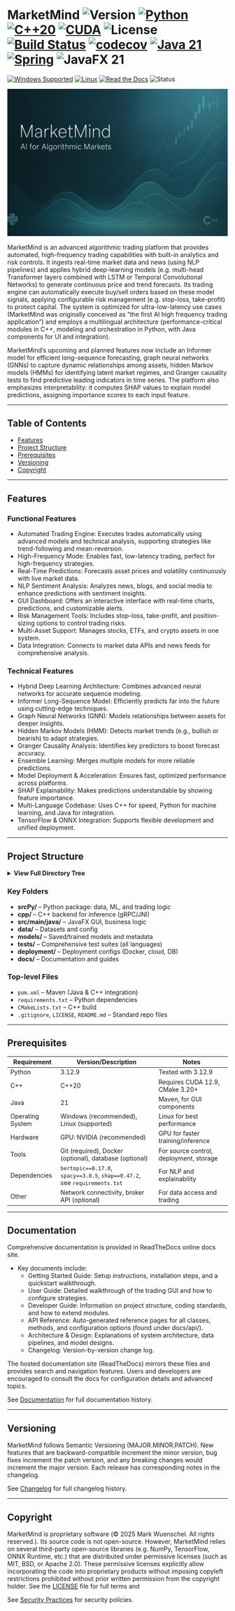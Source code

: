 # MarketMind ![Version](https://img.shields.io/badge/Version-1.14.0-8A2BE2) [![Python](https://img.shields.io/badge/Python-3.12-3776AB?style=flat-square&logo=python)](https://www.python.org/) [![C++20](https://img.shields.io/badge/C%2B%2B-20-00599C?style=flat-square&logo=cplusplus)](https://isocpp.org/) [![CUDA](https://img.shields.io/badge/CUDA-12.9-76B900?style=flat-square&logo=nvidia)](https://developer.nvidia.com/cuda-toolkit) ![License](https://img.shields.io/badge/license-Proprietary-red) [![Build Status](https://img.shields.io/github/actions/workflow/status/Nalakram/QuantAIvus/ci.yml?branch=main)](https://github.com/Nalakram/QuantAIvus/actions) [![codecov](https://codecov.io/gh/MindForgeLabs/MarketMind/graph/badge.svg?token=LIJZD4YCFB)](https://codecov.io/gh/MindForgeLabs/MarketMind) [![Java 21](https://img.shields.io/badge/Java-21-007396?style=flat-square&logo=openjdk)](https://www.oracle.com/java/technologies/downloads/#java21) [![Spring](https://img.shields.io/badge/Spring-3.5.0-6DB33F?style=flat-square&logo=spring&logoColor=white)](https://spring.io/) ![JavaFX 21](https://img.shields.io/badge/JavaFX-21-3873B3?style=flat-square)

 [![Windows Supported](https://custom-icon-badges.demolab.com/badge/Windows-Supported-0078D6?logo=windows11&logoColor=white)](https://www.microsoft.com/windows) [![Linux](https://img.shields.io/badge/Linux-Tested-FCC624?style=flat-square&logo=linux)](https://kernel.org/) [![Read the Docs](https://img.shields.io/badge/docs-Read_the_Docs-8CA1AF?logo=readthedocs)](https://marketmind-docs.readthedocs.io/en/latest/) ![Status](https://img.shields.io/badge/status-development-FFA500?style=flat-square)

![MarketMind Banner](https://raw.githubusercontent.com/Nalakram/marketmind-docs/main/docs/source/images/banner1.png)

MarketMind is an advanced algorithmic trading platform that provides automated, high-frequency trading capabilities with built-in analytics and risk 
controls. It ingests real-time market data and news (using NLP pipelines) and applies hybrid deep-learning models (e.g. multi-head Transformer layers 
combined with LSTM or Temporal Convolutional Networks) to generate continuous price and trend forecasts. 
Its trading engine can automatically execute buy/sell orders based on these model signals, applying configurable risk management (e.g. stop-loss, 
take-profit) to protect capital. The system is optimized for ultra-low-latency use cases (MarketMind was originally conceived as “the first AI high 
frequency trading application”) and employs a multilingual architecture (performance-critical modules in C++, modeling and orchestration in Python, with Java 
components for UI and integration). 

MarketMind’s upcoming and planned features now include an Informer model for efficient long-sequence forecasting, graph neural networks (GNNs) to capture 
dynamic relationships among assets, hidden Markov models (HMMs) for identifying latent market regimes, and Granger causality tests to find predictive 
leading indicators in time series. The platform also emphasizes interpretability: it computes SHAP values to explain model predictions, assigning importance 
scores to each input feature.

---

## Table of Contents
- [Features](#features)
- [Project Structure](#project-structure)
- [Prerequisites](#prerequisites)
- [Versioning](#versioning)
- [Copyright](#copyright)

---

## Features

### Functional Features

- Automated Trading Engine: Executes trades automatically using advanced models and technical analysis, supporting strategies like trend-following and 
mean-reversion.
- High-Frequency Mode: Enables fast, low-latency trading, perfect for high-frequency strategies.
- Real-Time Predictions: Forecasts asset prices and volatility continuously with live market data.
- NLP Sentiment Analysis: Analyzes news, blogs, and social media to enhance predictions with sentiment insights.
- GUI Dashboard: Offers an interactive interface with real-time charts, predictions, and customizable alerts.
- Risk Management Tools: Includes stop-loss, take-profit, and position-sizing options to control trading risks.
- Multi-Asset Support: Manages stocks, ETFs, and crypto assets in one system.
- Data Integration: Connects to market data APIs and news feeds for comprehensive analysis.

### Technical Features

- Hybrid Deep Learning Architecture: Combines advanced neural networks for accurate sequence modeling.
- Informer Long-Sequence Model: Efficiently predicts far into the future using cutting-edge techniques.
- Graph Neural Networks (GNN): Models relationships between assets for deeper insights.
- Hidden Markov Models (HMM): Detects market trends (e.g., bullish or bearish) to adapt strategies.
- Granger Causality Analysis: Identifies key predictors to boost forecast accuracy.
- Ensemble Learning: Merges multiple models for more reliable predictions.
- Model Deployment & Acceleration: Ensures fast, optimized performance across platforms.
- SHAP Explainability: Makes predictions understandable by showing feature importance.
- Multi-Language Codebase: Uses C++ for speed, Python for machine learning, and Java for integration.
- TensorFlow & ONNX Integration: Supports flexible development and unified deployment.

---

## Project Structure

<details>
<summary><strong>View Full Directory Tree</strong></summary>

```
MarketMind/
├── srcPy/           # Python: data pipeline, ML, trading logic
├── cpp/             # C++ backend: high-performance inference
├── src/
│   ├── main/
│   │   ├── java/        # JavaFX UI & business logic
│   │   └── resources/   # UI layouts (FXML), CSS, configs
│   └── test/            # Java tests & test resources
├── data/            # Datasets: raw, processed, config
├── models/          # Trained models, metadata, evaluation
├── tests/           # Python, C++, Java, and integration tests
├── deployment/      # Docker, InfluxDB, deployment configs
├── docs/            # Documentation, guides, images
├── scripts/         # Build & helper scripts
├── libs/            # Native libraries (e.g., JNI)
├── pom.xml          # Maven config
├── requirements.txt # Python dependencies
├── CMakeLists.txt   # C++ build config
├── README.md, LICENSE, .gitignore, etc.
```

</details>

### Key Folders

* **srcPy/** – Python package: data, ML, and trading logic
* **cpp/** – C++ backend for inference (gRPC/JNI)
* **src/main/java/** – JavaFX GUI, business logic
* **data/** – Datasets and config
* **models/** – Saved/trained models and metadata
* **tests/** – Comprehensive test suites (all languages)
* **deployment/** – Deployment configs (Docker, cloud, DB)
* **docs/** – Documentation and guides

### Top-level Files

* `pom.xml` – Maven (Java & C++ integration)
* `requirements.txt` – Python dependencies
* `CMakeLists.txt` – C++ build
* `.gitignore`, `LICENSE`, `README.md` – Standard repo files

---

## Prerequisites

| Requirement      | Version/Description                                                        | Notes                                   |
|------------------|----------------------------------------------------------------------------|-----------------------------------------|
| Python           | 3.12.9                                                                     | Tested with 3.12.9                      |
| C++              | C++20                                                                      | Requires CUDA 12.9, CMake 3.20+         |
| Java             | 21                                                                         | Maven, for GUI components               |
| Operating System | Windows (recommended), Linux (supported)                                   | Linux for best performance              |
| Hardware         | GPU: NVIDIA (recommended)                                                  | GPU for faster training/inference       |
| Tools            | Git (required), Docker (optional), database (optional)                     | For source control, deployment, storage |
| Dependencies     | `bertopic==0.17.0`, `spacy==3.8.5`, `shap==0.47.2`, see `requirements.txt` | For NLP and explainability              |
| Other            | Network connectivity, broker API (optional)                                | For data access and trading             |

---

## Documentation

Comprehensive documentation is provided in ReadTheDocs online docs site.
- Key documents include:
  - Getting Started Guide: Setup instructions, installation steps, and a quickstart walkthrough.
  - User Guide: Detailed walkthrough of the trading GUI and how to configure strategies.
  - Developer Guide: Information on project structure, coding standards, and how to extend modules.
  - API Reference: Auto-generated reference pages for all classes, methods, and configuration options (found under docs/api/).
  - Architecture & Design: Explanations of system architecture, data pipelines, and model designs.
  - Changelog: Version-by-version change log.
   
The hosted documentation site (ReadTheDocs) mirrors these files and provides search and navigation features. Users and developers are 
encouraged to consult the docs for configuration details and advanced topics.

<p>See <a href="https://marketmind-docs.readthedocs.io/en/latest/">Documentation</a> for full documentation history.</p>

---

## Versioning

MarketMind follows Semantic Versioning (MAJOR.MINOR.PATCH). New features that are backward-compatible increment the minor version, bug fixes increment the 
patch version, and any breaking changes would increment the major version. Each release has corresponding notes in the changelog.
<p>See <a href="https://marketmind-docs.readthedocs.io/en/latest/CHANGELOG.html">Changelog</a> for full changelog history.</p>

---

## Copyright

MarketMind is proprietary software (© 2025 Mark Wuenschel. All rights reserved.). Its source code is not open-source. However, MarketMind relies on 
several third-party open-source libraries (e.g. NumPy, TensorFlow, ONNX Runtime, etc.) that are distributed under permissive licenses (such as MIT, BSD, or 
Apache 2.0). These permissive licenses explicitly allow incorporating the code into proprietary products without imposing copyleft restrictions prohibited 
without prior written permission from the copyright holder.
See the [LICENSE](LICENSE) file for full terms and <p>See <a href="https://marketmind-docs.readthedocs.io/en/latest/security_practices.html">Security 
Practices</a> for security policies.</p>

